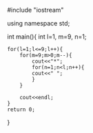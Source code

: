 #include "iostream"
  
using namespace std;

int main(){
	int l=1, m=9, n=1;  
      
    for(l=1;l<=9;l++){
      	for(m=9;m>0;m--){
		    cout<<"*";
		  	for(n=1;n<l;n++){
		  	cout<<" ";	
			}	
		}
               
		cout<<endl;
	}  
    return 0;
}
